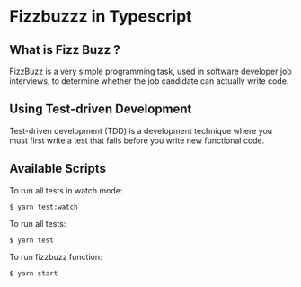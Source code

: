 # Fizzbuzzz in Typescript

## What is Fizz Buzz ?
FizzBuzz is a very simple programming task, used in software developer job interviews, to determine whether the job candidate can actually write code.

## Using Test-driven Development
Test-driven development (TDD) is a development technique where you must first write a test that fails before you write new functional code.

## Available Scripts
To run all tests in watch mode:
```
$ yarn test:watch
```
To run all tests:
```
$ yarn test
```

To run fizzbuzz function:
```
$ yarn start
```
